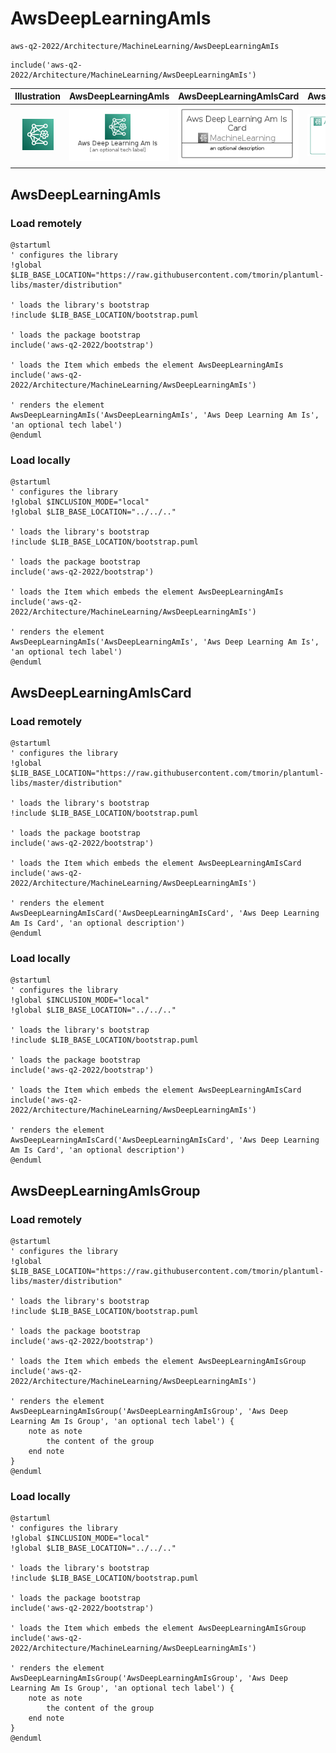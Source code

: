 # AwsDeepLearningAmIs


```text
aws-q2-2022/Architecture/MachineLearning/AwsDeepLearningAmIs
```

```text
include('aws-q2-2022/Architecture/MachineLearning/AwsDeepLearningAmIs')
```



| Illustration | AwsDeepLearningAmIs | AwsDeepLearningAmIsCard | AwsDeepLearningAmIsGroup |
| :---: | :---: | :---: | :---: |
| ![illustration for Illustration](../../../aws-q2-2022/Architecture/MachineLearning/AwsDeepLearningAmIs.png) | ![illustration for AwsDeepLearningAmIs](../../../aws-q2-2022/Architecture/MachineLearning/AwsDeepLearningAmIs.Local.png) | ![illustration for AwsDeepLearningAmIsCard](../../../aws-q2-2022/Architecture/MachineLearning/AwsDeepLearningAmIsCard.Local.png) | ![illustration for AwsDeepLearningAmIsGroup](../../../aws-q2-2022/Architecture/MachineLearning/AwsDeepLearningAmIsGroup.Local.png) |




## AwsDeepLearningAmIs

### Load remotely
```plantuml
@startuml
' configures the library
!global $LIB_BASE_LOCATION="https://raw.githubusercontent.com/tmorin/plantuml-libs/master/distribution"

' loads the library's bootstrap
!include $LIB_BASE_LOCATION/bootstrap.puml

' loads the package bootstrap
include('aws-q2-2022/bootstrap')

' loads the Item which embeds the element AwsDeepLearningAmIs
include('aws-q2-2022/Architecture/MachineLearning/AwsDeepLearningAmIs')

' renders the element
AwsDeepLearningAmIs('AwsDeepLearningAmIs', 'Aws Deep Learning Am Is', 'an optional tech label')
@enduml
```

### Load locally
```plantuml
@startuml
' configures the library
!global $INCLUSION_MODE="local"
!global $LIB_BASE_LOCATION="../../.."

' loads the library's bootstrap
!include $LIB_BASE_LOCATION/bootstrap.puml

' loads the package bootstrap
include('aws-q2-2022/bootstrap')

' loads the Item which embeds the element AwsDeepLearningAmIs
include('aws-q2-2022/Architecture/MachineLearning/AwsDeepLearningAmIs')

' renders the element
AwsDeepLearningAmIs('AwsDeepLearningAmIs', 'Aws Deep Learning Am Is', 'an optional tech label')
@enduml
```

## AwsDeepLearningAmIsCard

### Load remotely
```plantuml
@startuml
' configures the library
!global $LIB_BASE_LOCATION="https://raw.githubusercontent.com/tmorin/plantuml-libs/master/distribution"

' loads the library's bootstrap
!include $LIB_BASE_LOCATION/bootstrap.puml

' loads the package bootstrap
include('aws-q2-2022/bootstrap')

' loads the Item which embeds the element AwsDeepLearningAmIsCard
include('aws-q2-2022/Architecture/MachineLearning/AwsDeepLearningAmIs')

' renders the element
AwsDeepLearningAmIsCard('AwsDeepLearningAmIsCard', 'Aws Deep Learning Am Is Card', 'an optional description')
@enduml
```

### Load locally
```plantuml
@startuml
' configures the library
!global $INCLUSION_MODE="local"
!global $LIB_BASE_LOCATION="../../.."

' loads the library's bootstrap
!include $LIB_BASE_LOCATION/bootstrap.puml

' loads the package bootstrap
include('aws-q2-2022/bootstrap')

' loads the Item which embeds the element AwsDeepLearningAmIsCard
include('aws-q2-2022/Architecture/MachineLearning/AwsDeepLearningAmIs')

' renders the element
AwsDeepLearningAmIsCard('AwsDeepLearningAmIsCard', 'Aws Deep Learning Am Is Card', 'an optional description')
@enduml
```

## AwsDeepLearningAmIsGroup

### Load remotely
```plantuml
@startuml
' configures the library
!global $LIB_BASE_LOCATION="https://raw.githubusercontent.com/tmorin/plantuml-libs/master/distribution"

' loads the library's bootstrap
!include $LIB_BASE_LOCATION/bootstrap.puml

' loads the package bootstrap
include('aws-q2-2022/bootstrap')

' loads the Item which embeds the element AwsDeepLearningAmIsGroup
include('aws-q2-2022/Architecture/MachineLearning/AwsDeepLearningAmIs')

' renders the element
AwsDeepLearningAmIsGroup('AwsDeepLearningAmIsGroup', 'Aws Deep Learning Am Is Group', 'an optional tech label') {
    note as note
        the content of the group
    end note
}
@enduml
```

### Load locally
```plantuml
@startuml
' configures the library
!global $INCLUSION_MODE="local"
!global $LIB_BASE_LOCATION="../../.."

' loads the library's bootstrap
!include $LIB_BASE_LOCATION/bootstrap.puml

' loads the package bootstrap
include('aws-q2-2022/bootstrap')

' loads the Item which embeds the element AwsDeepLearningAmIsGroup
include('aws-q2-2022/Architecture/MachineLearning/AwsDeepLearningAmIs')

' renders the element
AwsDeepLearningAmIsGroup('AwsDeepLearningAmIsGroup', 'Aws Deep Learning Am Is Group', 'an optional tech label') {
    note as note
        the content of the group
    end note
}
@enduml
```

